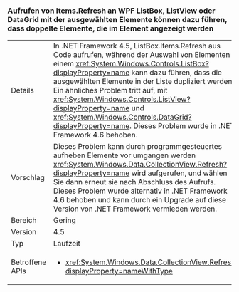 ### <a name="calling-itemsrefresh-on-a-wpf-listbox-listview-or-datagrid-with-items-selected-can-cause-duplicate-items-to-appear-in-the-element"></a>Aufrufen von Items.Refresh an WPF ListBox, ListView oder DataGrid mit der ausgewählten Elemente können dazu führen, dass doppelte Elemente, die im Element angezeigt werden

|   |   |
|---|---|
|Details|In .NET Framework 4.5, ListBox.Items.Refresh aus Code aufrufen, während der Auswahl von Elementen in einem <xref:System.Windows.Controls.ListBox?displayProperty=name> kann dazu führen, dass die ausgewählten Elemente in der Liste dupliziert werden. Ein ähnliches Problem tritt auf, mit <xref:System.Windows.Controls.ListView?displayProperty=name> und <xref:System.Windows.Controls.DataGrid?displayProperty=name>. Dieses Problem wurde in .NET Framework 4.6 behoben.|
|Vorschlag|Dieses Problem kann durch programmgesteuertes aufheben Elemente vor umgangen werden <xref:System.Windows.Data.CollectionView.Refresh?displayProperty=name> wird aufgerufen, und wählen Sie dann erneut sie nach Abschluss des Aufrufs. Dieses Problem wurde alternativ in .NET Framework 4.6 behoben und kann durch ein Upgrade auf diese Version von .NET Framework vermieden werden.|
|Bereich|Gering|
|Version|4.5|
|Typ|Laufzeit|
|Betroffene APIs|<ul><li><xref:System.Windows.Data.CollectionView.Refresh?displayProperty=nameWithType></li></ul>|

